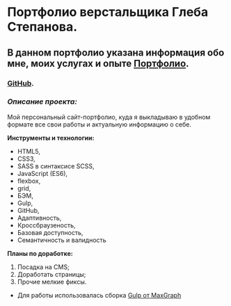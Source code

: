 # Портфолио верстальщика Глеба Степанова.
## В данном портфолио указана информация обо мне, моих услугах и опыте  [Портфолио](https://github.com/BreadIsBack).
### [GitHub](https://github.com/BreadIsBack).

### *Описание проекта:*
Мой персональный сайт-портфолио, куда я выкладываю в удобном формате все свои работы и актуальную информацию о себе.


**Инструменты и технологии:**
* HTML5,
* CSS3,
* SASS в синтаксисе SCSS,
* JavaScript (ES6),
* flexbox,
* grid,
* БЭМ,
* Gulp,
* GitHub,
* Адаптивность,
* Кроссбраузеность,
* Базовая доступность,
* Семантичность и валидность

**Планы по доработке:**
1. Посадка на CMS;
2. Доработать страницы;
3. Прочие мелкие фиксы.


* Для работы использовалась сборка [Gulp от MaxGraph](https://github.com/maxdenaro/gulp-maxgraph)
